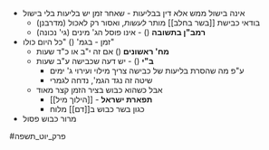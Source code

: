 * אינה בישול ממש אלא דין בבליעות - שאחר זמן יש בליעות בלי בישול
	* בודאי כבישת [[בשר בחלב]] מותר *לעשות*, ואסור רק לאכול (מדרבנן)
	* **רמב"ן בתשובה** () - אינו פוסל הג' מינים (גי' נכונה)
* זמן - בגמ' () "כל היום כולו"
	* **מח' ראשונים** () אם זה י"ב או כ"ד שעות
	* **ב"י** () - יש דעה שכבישה ע"ב שעות
		* ע"פ מה שהסרת בליעות של כבישה צריך מילוי ועירוי ג' ימים
		* שיטה זה נגד הגמ', נדחה לגמרי
	* אבל כשהוא כבוש בציר הזמן קצר מאוד
		* **תפארת ישראל** - [[הילוך מיל]]
		* כגון בשר כבוש ב[[דם]] מלוח
* מרור כבוש פסול


#פרק_יוט_תשפה